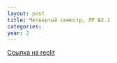 ```yaml
---
layout: post
title: Четвертый семестр, ЛР №2.1
categories: 
year: 2
---
```


[Ссылка на replit](https://replit.com/@sergey290601/lr-2-1?v=1)
